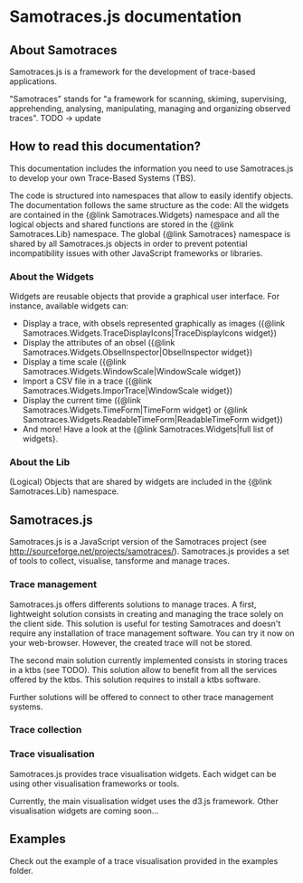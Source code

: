Samotraces.js documentation
===========================

About Samotraces 
----------------

Samotraces.js is a framework for the development of trace-based applications.

"Samotraces" stands for "a framework for scanning, skiming,
supervising, apprehending, analysing, manipulating, managing and organizing
observed traces". TODO -> update


How to read this documentation?
-------------------------------

This documentation includes the information you need to use Samotraces.js
to develop your own Trace-Based Systems (TBS).

The code is structured into namespaces that allow to easily identify objects.
The documentation follows the same structure as the code:
All the widgets are contained in the {@link Samotraces.Widgets} namespace
and all the logical objects and shared functions are stored in 
the {@link Samotraces.Lib} namespace.
The global {@link Samotraces} namespace is shared by all Samotraces.js objects
in order to prevent potential incompatibility issues with other JavaScript
frameworks or libraries.

### About the Widgets

Widgets are reusable objects that provide a graphical user interface.
For instance, available widgets can:

- Display a trace, with obsels represented graphically as images
({@link Samotraces.Widgets.TraceDisplayIcons|TraceDisplayIcons widget})
- Display the attributes of an obsel
({@link Samotraces.Widgets.ObselInspector|ObselInspector widget})
- Display a time scale
({@link Samotraces.Widgets.WindowScale|WindowScale widget})
- Import a CSV file in a trace
({@link Samotraces.Widgets.ImporTrace|WindowScale widget})
- Display the current time
({@link Samotraces.Widgets.TimeForm|TimeForm widget} or
{@link Samotraces.Widgets.ReadableTimeForm|ReadableTimeForm widget})
- And more! Have a look at the {@link Samotraces.Widgets|full list of widgets}.

### About the Lib

(Logical) Objects that are shared by widgets are included in the {@link Samotraces.Lib} namespace.


Samotraces.js
-------------

Samotraces.js is a JavaScript version of the Samotraces 
project (see http://sourceforge.net/projects/samotraces/).
Samotraces.js provides a set of tools to collect, 
visualise, tansforme and manage traces.

### Trace management

Samotraces.js offers differents solutions to manage traces.
A first, lightweight solution consists in creating and 
managing the trace solely on the client side. This solution 
is useful for testing Samotraces and doesn't require any 
installation of trace management software. You can try it 
now on your web-browser. However, the created trace will not
be stored.

The second main solution currently implemented consists in 
storing traces in a ktbs (see TODO).
This solution allow to benefit from all the services offered
by the ktbs.
This solution requires to install a ktbs software.

Further solutions will be offered to connect to other trace 
management systems.

### Trace collection

### Trace visualisation

Samotraces.js provides trace visualisation widgets. Each 
widget can be using other visualisation frameworks or tools.

Currently, the main visualisation widget uses the d3.js 
framework. Other visualisation widgets are coming soon...


Examples
--------

Check out the example of a trace visualisation provided in 
the examples folder.
